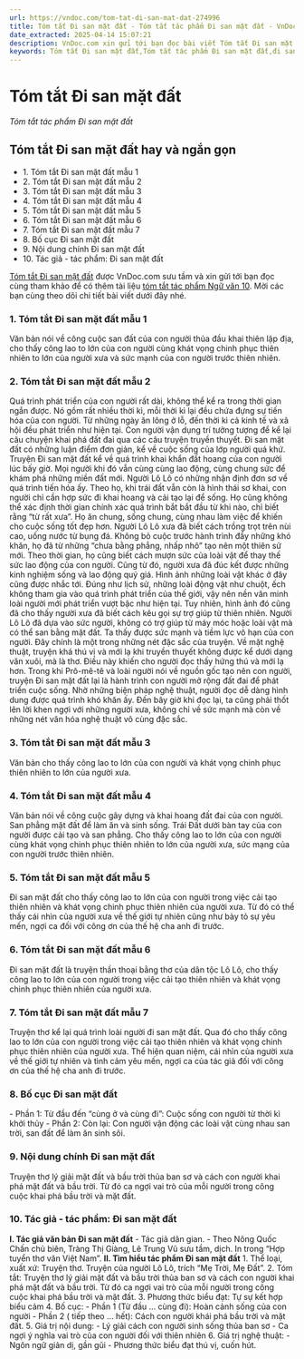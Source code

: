 ```yaml
---
url: https://vndoc.com/tom-tat-di-san-mat-dat-274996
title: Tóm tắt Đi san mặt đất - Tóm tắt tác phẩm Đi san mặt đất - VnDoc.com
date_extracted: 2025-04-14 15:07:21
description: VnDoc.com xin gửi tới bạn đọc bài viết Tóm tắt Đi san mặt đất. Mời các bạn cùng tham khảo chi tiết.
keywords: Tóm tắt Đi san mặt đất,Tóm tắt tác phẩm Đi san mặt đất,đi san mặt đất,ngữ văn 10,ngữ văn 10 CTST,tóm tắt bài Đi san mặt đất,tóm tắt đi san mặt đất hay và ngắn gọn,ngữ văn 10 chân trời sáng tạo,tóm tắt ngữ văn 10 chân trời sáng tạo,đi san mặt đất tóm tắt,Tóm tắt văn bản Đi san mặt đất
---
```


# Tóm tắt Đi san mặt đất
 _Tóm tắt tác phẩm Đi san mặt đất_
## Tóm tắt Đi san mặt đất hay và ngắn gọn
  * 1\. Tóm tắt Đi san mặt đất mẫu 1
  * 2\. Tóm tắt Đi san mặt đất mẫu 2
  * 3\. Tóm tắt Đi san mặt đất mẫu 3
  * 4\. Tóm tắt Đi san mặt đất mẫu 4
  * 5\. Tóm tắt Đi san mặt đất mẫu 5
  * 6\. Tóm tắt Đi san mặt đất mẫu 6
  * 7\. Tóm tắt Đi san mặt đất mẫu 7
  * 8\. Bố cục Đi san mặt đất
  * 9\. Nội dung chính Đi san mặt đất
  * 10\. Tác giả - tác phẩm: Đi san mặt đất

[Tóm tắt Đi san mặt đất](<https://vndoc.com/tom-tat-di-san-mat-dat-274996>) được VnDoc.com sưu tầm và xin gửi tới bạn đọc cùng tham khảo để có thêm tài liệu [tóm tắt tác phẩm Ngữ văn 10](<https://vndoc.com/tom-tat-ngu-van-10-ctst>). Mời các bạn cùng theo dõi chi tiết bài viết dưới đây nhé.
### 1\. Tóm tắt Đi san mặt đất mẫu 1
Văn bản nói về công cuộc san đất của con người thủa đầu khai thiên lập địa, cho thấy công lao to lớn của con người cùng khát vọng chinh phục thiên nhiên to lớn của người xưa và sức mạnh của con người trước thiên nhiên.
### 2\. Tóm tắt Đi san mặt đất mẫu 2
Quá trình phát triển của con người rất dài, không thể kể ra trong thời gian ngắn được. Nó gồm rất nhiều thời kì, mỗi thời kì lại đều chứa đựng sự tiến hóa của con người. Từ những ngày ăn lông ở lỗ, đến thời kì cả kinh tế và xã hội đều phát triển như hiện tại. Con người vận dụng trí tưởng tượng để kể lại câu chuyện khai phá đất đai qua các câu truyện truyền thuyết. Đi san mặt đất có những luận điểm đơn giản, kể về cuộc sống của lớp người quá khứ. Truyện Đi san mặt đất kể về quá trình khai khẩn đất hoang của con người lúc bấy giờ. Mọi người khi đó vẫn cùng cùng lao động, cùng chung sức để khám phá những miền đất mới. Người Lô Lô có những nhận định đơn sơ về quá trình tiến hóa ấy. Theo họ, khi trái đất vẫn còn là hình thái sơ khai, con người chỉ cần hợp sức đi khai hoang và cải tạo lại để sống. Họ cũng không thể xác định thời gian chính xác quá trình bắt bắt đầu từ khi nào, chỉ biết rằng “từ rất xưa”. Họ ăn chung, sống chung, cùng nhau làm việc để khiến cho cuộc sống tốt đẹp hơn. Người Lô Lô xưa đã biết cách trồng trọt trên nùi cao, uống nước từ bụng đá. Không bỏ cuộc trước hành trình đầy những khó khăn, họ đã từ những “chưa bằng phẳng, nhấp nhô” tạo nên một thiên sử mới. Theo thời gian, họ cũng biết cách mượn sức của loài vật để thay thế sức lao động của con người. Cũng từ đó, người xưa đã đúc kết được những kinh nghiệm sống và lao động quý giá. Hình ảnh những loài vật khác ở đây cũng được nhắc tới. Đúng như lịch sử, những loài động vật như chuột, ếch không tham gia vào quá trình phát triển của thế giới, vậy nên nền văn minh loài người mới phát triển vượt bậc như hiện tại. Tuy nhiên, hình ảnh đó cũng đã cho thấy người xưa đã biết cách kêu gọi sự trợ giúp từ thiên nhiên. Người Lô Lô đã dựa vào sức người, không có trợ giúp từ máy móc hoặc loài vật mà có thể san bằng mặt đất. Ta thấy được sức mạnh và tiềm lực vô hạn của con người. Đây chính là một trong những nét đặc sắc của truyện. Về mặt nghệ thuật, truyện khá thú vị và mới lạ khi truyền thuyết không được kể dưới dạng văn xuôi, mà là thơ. Điều này khiến cho người đọc thấy hứng thú và mới lạ hơn. Trong khi Prô-mê-tê và loài người nói về nguồn gốc tạo nên con người, truyện Đi san mặt đất lại là hành trình con người mở rộng đất đai để phát triển cuộc sống. Nhờ những biện pháp nghệ thuật, người đọc dễ dàng hình dung được quá trình khó khăn ấy. Đến bây giờ khi đọc lại, ta cũng phải thốt lên lời khen ngợi với những người xưa, không chỉ về sức mạnh mà còn về những nét văn hóa nghệ thuật vô cùng đặc sắc.
### 3\. Tóm tắt Đi san mặt đất mẫu 3
Văn bản cho thấy công lao to lớn của con người và khát vọng chinh phục thiên nhiên to lớn của người xưa.
### 4\. Tóm tắt Đi san mặt đất mẫu 4
Văn bản nói về công cuộc gây dựng và khai hoang đất đai của con người. San phẳng mặt đất để làm ăn và sinh sống. Trái Đất dưới bàn tay của con người được cải tạo và san phẳng. Cho thấy công lao to lớn của con người cùng khát vọng chinh phục thiên nhiên to lớn của người xưa, sức mạng của con người trước thiên nhiên.
### 5\. Tóm tắt Đi san mặt đất mẫu 5
Đi san mặt đất cho thấy công lao to lớn của con người trong việc cải tạo thiên nhiên và khát vọng chinh phục thiên nhiên của người xưa. Từ đó có thể thấy cái nhìn của người xưa về thế giới tự nhiên cũng như bày tỏ sự yêu mến, ngợi ca đối với công ơn của thế hệ cha anh đi trước.
### 6\. Tóm tắt Đi san mặt đất mẫu 6
Đi san mặt đất là truyện thần thoại bằng thơ của dân tộc Lô Lô, cho thấy công lao to lớn của con người trong việc cải tạo thiên nhiên và khát vọng chinh phục thiên nhiên của người xưa.
### 7\. Tóm tắt Đi san mặt đất mẫu 7
Truyện thơ kể lại quá trình loài người đi san mặt đất. Qua đó cho thấy công lao to lớn của con người trong việc cải tạo thiên nhiên và khát vọng chinh phục thiên nhiên của người xưa. Thể hiện quan niệm, cái nhìn của người xưa về thế giới tự nhiên và tình cảm yêu mến, ngợi ca của tác giả đối với công ơn của thế hệ cha anh đi trước.
### 8\. Bố cục Đi san mặt đất
\- Phần 1: Từ đầu đến “cùng ở và cùng đi”: Cuộc sống con người từ thời kì khởi thủy
\- Phần 2: Còn lại: Con người vận động các loài vật cùng nhau san trời, san đất để làm ăn sinh sôi.
### 9\. Nội dung chính Đi san mặt đất
Truyện thơ lý giải mặt đất và bầu trời thủa ban sơ và cách con người khai phá mặt đất và bầu trời. Từ đó ca ngợi vai trò của mỗi người trong công cuộc khai phá bầu trời và mặt đất.
### 10\. Tác giả - tác phẩm: Đi san mặt đất
**I. Tác giả văn bản Đi san mặt đất**
\- Tác giả dân gian.
\- Theo Nông Quốc Chấn chủ biên, Tràng Thị Giàng, Lê Trung Vũ sưu tầm, dịch. In trong “Hợp tuyển thơ văn Việt Nam”.
**II. Tìm hiểu tác phẩm Đi san mặt đất**
1\. Thể loại, xuất xứ: Truyện thơ. Truyện của người Lô Lô, trích “Mẹ Trời, Mẹ Đất”.
2\. Tóm tắt:
Truyện thơ lý giải mặt đất và bầu trời thủa ban sơ và cách con người khai phá mặt đất và bầu trời. Từ đó ca ngợi vai trò của mỗi người trong công cuộc khai phá bầu trời và mặt đất.
3\. Phương thức biểu đạt: Tự sự kết hợp biểu cảm
4\. Bố cục:
\- Phần 1 \(Từ đầu … cùng đi\): Hoàn cảnh sống của con người
\- Phần 2 \( tiếp theo … hết\): Cách con người khái phá bầu trời và mặt đất.
5\. Giá trị nội dung:
\- Lý giải cách con người sinh sống thủa ban sơ
\- Ca ngợi ý nghĩa vai trò của con người đối với thiên nhiên
6\. Giá trị nghệ thuật:
\- Ngôn ngữ giản dị, gần gũi
\- Phương thức biểu đạt thú vị, cuốn hút.
